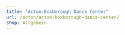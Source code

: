 ```yaml
---
title: "Acton-Boxborough Dance Center"
url: /acton/acton-boxborough-dance-center/
shop: Allgemein
---
```

